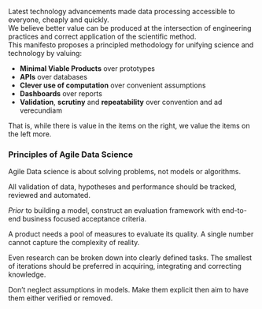 Latest technology advancements made data processing accessible to everyone, cheaply and quickly.  
We believe better value can be produced at the intersection of engineering practices and correct application of the scientific method.  
This manifesto proposes a principled methodology for unifying science and technology by valuing:

 - **Minimal Viable Products** over prototypes
 - **APIs** over databases
 - **Clever use of computation** over convenient assumptions
 - **Dashboards** over reports
 - **Validation**, **scrutiny** and **repeatability** over convention and ad verecundiam

That is, while there is value in the items on the right, we value the items on the left more.

### Principles of Agile Data Science

Agile Data science is about solving problems, not models or algorithms.

All validation of data, hypotheses and performance should be tracked, reviewed and automated.

*Prior* to building a model, construct an evaluation framework with end-to-end business focused acceptance criteria.

A product needs a pool of measures to evaluate its quality. A single number cannot capture the complexity of reality.

Even research can be broken down into clearly defined tasks. The smallest of iterations should be preferred in acquiring, integrating and correcting knowledge.

Don’t neglect assumptions in models. Make them explicit then aim to have them either verified or removed.

[//]: # (Authors:)
[//]: # (Sam Savage)
[//]: # (Gianmario Spacagna)
[//]: # (Victor Paraschiv)
